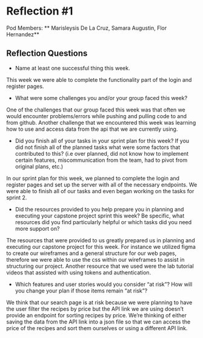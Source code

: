 # Reflection #1

Pod Members: ** Marisleysis De La Cruz, Samara Augustin, Flor Hernandez**

## Reflection Questions

* Name at least one successful thing this week.

This week we were able to complete the functionality part of the login and register pages.

* What were some challenges you and/or your group faced this week?

One of the challenges that our group faced this week was that often we would encounter problems/errors while pushing and pulling code to and from github. Another challenge that we encountered this week was learning how to use and access data from the api that we are currently using. 

* Did you finish all of your tasks in your sprint plan for this week? If you did not finish all of the planned tasks what were some factors that contributed to this?  (i.e over planned, did not know how to implement certain features, miscommunication from the team, had to pivot from original plans, etc.)

In our sprint plan for this week, we planned to complete the login and register pages and set up the server with all of the necessary endpoints. We were able to finish all of our tasks and even began working on the tasks for sprint 2. 

* Did the resources provided to you help prepare you in planning and executing your capstone project sprint this week? Be specific, what resources did you find particularly helpful or which tasks did you need more support on?

The resources that were provided to us greatly prepared us in planning and executing our capstone project for this week. For instance we utilized figma to create our wireframes and a general structure for our web pages, therefore we were able to use the css within our wireframes to assist in structuring our project. Another resource that we used were the lab tutorial videos that assisted with using tokens and authentication.

* Which features and user stories would you consider “at risk”? How will you change your plan if those items remain “at risk”?

We think that our search page is at risk because we were planning to have the user filter the recipes by price but the API link we are using doesn’t provide an endpoint for sorting recipes by price. We’re thinking of either saving the data from the API link into a json file so that we can access the price of the recipes and sort them ourselves or using a different API link. 
